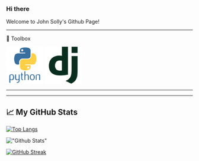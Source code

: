 ### Hi there
Welcome to John Solly's Github Page!




---

🧰 Toolbox

<img src="https://github.com/devicons/devicon/blob/master/icons/python/python-original-wordmark.svg" alt="Python Logo" width="100" height="100"/> <img src="https://github.com/devicons/devicon/blob/master/icons/django/django-plain.svg" alt="Django Logo" width="100" height="100"/>

---

---

## &#x1f4c8; My GitHub Stats

[![Top Langs](https://github-readme-stats.vercel.app/api/top-langs/?username=jsolly&hide=java&theme=radical&layout=compact)](https://github.com/anuraghazra/github-readme-stats)

!["Github Stats"](https://github-readme-stats.vercel.app/api?username=jsolly&show_icons=true&theme=radical)

[![GitHub Streak](https://github-readme-streak-stats.herokuapp.com/?user=jsolly&theme=dark)](https://git.io/streak-stats)
